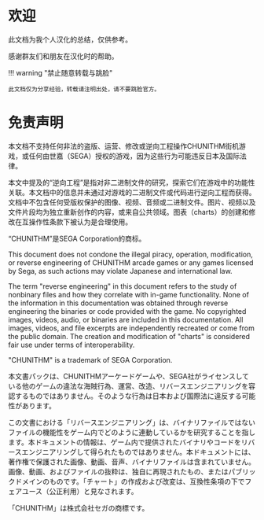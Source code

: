 # 欢迎

此文档为我个人汉化的总结，仅供参考。

感谢群友们和朋友在汉化时的帮助。

!!! warning "禁止随意转载与跳脸"

    此文档仅为分享经验，转载请注明出处，请不要跳脸官方。

# 免责声明

本文档不支持任何非法的盗版、运营、修改或逆向工程操作CHUNITHM街机游戏，或任何由世嘉（SEGA）授权的游戏，因为这些行为可能违反日本及国际法律。

本文中提及的“逆向工程”是指对非二进制文件的研究，探索它们在游戏中的功能性关联。本文档中的信息并未通过对游戏的二进制文件或代码进行逆向工程而获得。文档中不包含任何受版权保护的图像、视频、音频或二进制文件。图片、视频以及文件片段均为独立重新创作的内容，或来自公共领域。图表（charts）的创建和修改在互操作性条款下被认为是合理使用。

“CHUNITHM”是SEGA Corporation的商标。


This document does not condone the illegal piracy, operation, modification, or reverse engineering of CHUNITHM arcade games or any games licensed by Sega, as such actions may violate Japanese and international law.

The term "reverse engineering" in this document refers to the study of nonbinary files and how they correlate with in-game functionality. None of the information in this documentation was obtained through reverse engineering the binaries or code provided with the game. No copyrighted images, videos, audio, or binaries are included in this documentation. All images, videos, and file excerpts are independently recreated or come from the public domain. The creation and modification of "charts" is considered fair use under terms of interoperability.

"CHUNITHM" is a trademark of SEGA Corporation.



本文書パックは、CHUNITHMアーケードゲームや、SEGA社がライセンスしている他のゲームの違法な海賊行為、運営、改造、リバースエンジニアリングを容認するものではありません。そのような行為は日本および国際法に違反する可能性があります。

この文書における「リバースエンジニアリング」は、バイナリファイルではないファイルの機能性をゲーム内でどのように連動しているかを研究することを指します。本ドキュメントの情報は、ゲーム内で提供されたバイナリやコードをリバースエンジニアリングして得られたものではありません。本ドキュメントには、著作権で保護された画像、動画、音声、バイナリファイルは含まれていません。画像、動画、およびファイルの抜粋は、独自に再現されたもの、またはパブリックドメインのものです。「チャート」の作成および改変は、互換性条項の下でフェアユース（公正利用）と見なされます。

「CHUNITHM」は株式会社セガの商標です。
